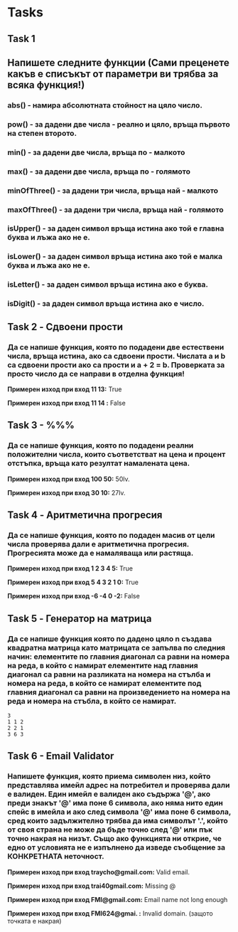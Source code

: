 # Tasks

## Task 1
## Напишете следните функции (Сами преценете какъв е списъкът от параметри ви трябва за всяка функция!)
### abs() - намира абсолютната стойност на цяло число.
### pow() - за дадени две числа - реално и цяло, връща първото на степен второто.
### min() - за дадени две числа, връща по - малкото
### max() - за дадени две числа, връща по - голямото
### minOfThree() - за дадени три числа, връща най - малкото
### maxOfThree() - за дадени три числа, връща най - голямото
### isUpper() - за даден символ връща истина ако той е главна буква и лъжа ако не е.
### isLower() - за даден символ връща истина ако той е малка буква и лъжа ако не е.
### isLetter() - за даден символ връща истина ако е буква.
### isDigit() - за даден символ връща истина ако е число.  
  
## Task 2 - Сдвоени прости
### Да се напише функция, която по подадени две естествени числа, връща истина, ако са сдвоени прости. Числата a и b са сдвоени прости ако са прости и a + 2 = b. Проверката за просто число да се направи в отделна функция!

**Примерен изход при вход 11 13:** True

**Примерен изход при вход 11 14 :** False

## Task 3 - %%%
###  Да се напише функция, която по подадени реални положителни числа, които съответстват на цена и процент отстъпка, връща като резултат намалената цена.

**Примерен изход при вход 100 50:** 50lv.

**Примерен изход при вход 30 10:** 27lv.

## Task 4 - Аритметична прогресия
###  Да се напише функция, която по подаден масив от цели числа проверява дали е аритметична прогресия. Прогресията може да е намаляваща или растяща.

**Примерен изход при вход 1 2 3 4 5:** True

**Примерен изход при вход 5 4 3 2 1 0:** True

**Примерен изход при вход -6 -4 0 -2:** False

## Task 5 - Генератор на матрица
### Да се напише функция която по дадено цяло n създава квадратна матрица като матрицата се запълва по следния начин: елементите по главния диагонал са равни на номера на реда, в който с намират елементите над главния диагонал са равни на разликата на номера на стълба и номера на реда, в който се намират елементите под главния диагонал са равни на произведението на номера на реда и номера на стъбла, в който се намират.

```
3
1 1 2
2 2 1
3 6 3
``` 

## Task 6 - Email Validator
### Напишете функция, която приема символен низ, който представлява имейл адрес на потребител и проверява дали е валиден. Един имейл е валиден ако съдържа '@', ако преди знакът '@' има поне 6 символа, ако няма нито един спейс в имейла и ако след символа '@' има поне 6 символа, сред които задължително трябва да има символът '.', който от своя страна не може да бъде точно след '@' или пък точно накрая на низът. Също ако функцията ни открие, че едно от условията не е изпълнено да изведе съобщение за КОНКРЕТНАТА неточност.

**Примерен изход при вход traycho<span>@gmail.com</span>:** Valid email.

**Примерен изход при вход trai40gmail.com:** Missing @

**Примерен изход при вход FMI<span>@gmail.com</span>:** Email name not long enough

**Примерен изход при вход FMI624@gmai. :** Invalid domain. (защото точката е накрая)   


